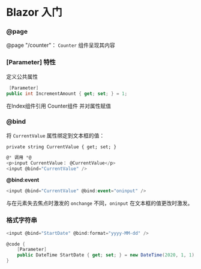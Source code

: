 # Blazor 入门

### @page

@page "/counter"：  `Counter` 组件呈现其内容

### [Parameter] 特性

定义公共属性

```c#
 [Parameter]  
public int IncrementAmount { get; set; } = 1;
```

在Index组件引用 Counter组件 并对属性赋值

<Counter IncrementAmount="10" />



### @bind

将 `CurrentValue` 属性绑定到文本框的值：

 `private string CurrentValue { get; set; }`

```c#
@* 调用 *@
<p>input CurrentValue： @CurrentValue</p>
<input @bind="CurrentValue" />
```

**@bind:event**

```c#
<input @bind="CurrentValue" @bind:event="oninput" />
```

与在元素失去焦点时激发的 `onchange` 不同，`oninput` 在文本框的值更改时激发。

### 格式字符串

```c#
<input @bind="StartDate" @bind:format="yyyy-MM-dd" />

@code {
    [Parameter]
    public DateTime StartDate { get; set; } = new DateTime(2020, 1, 1);
}
```


